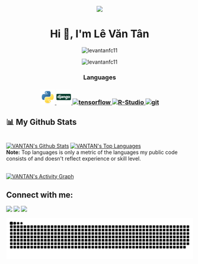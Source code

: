 <p align="center">
  <img width="45%" height="auto" src="https://user-images.githubusercontent.com/72194651/139113951-b761cfe4-d52b-41b9-bbd2-0fb30aac963a.jpg" />
  </p>
  
<h1 align="center">Hi 👋, I'm Lê Văn Tân</h1>
   

<p align="center"> <img src="https://komarev.com/ghpvc/?username=levantanfc11&color=blue" alt="levantanfc11" /> </p>
  

<p align="center"> <img src="https://github-profile-trophy.vercel.app/?username=levantanfc11&row=1&column=6&margin-w=15" alt="levantanfc11" /> </p>


<h3 align="center">Languages</h3>
<h3 align="center">
  <a href="https://www.python.org" target="_blank"> <img src="https://raw.githubusercontent.com/devicons/devicon/master/icons/python/python-original.svg" alt="python" width="40" height="40"/> </a>
  <a href="https://www.djangoproject.com/" target="_blank"> <img src="https://raw.githubusercontent.com/devicons/devicon/master/icons/django/django-original.svg" alt="django" width="40" height="40"/> </a>
  <a href="https://www.tensorflow.org" target="_blank"> <img src="https://www.vectorlogo.zone/logos/tensorflow/tensorflow-icon.svg" alt="tensorflow" width="40" height="40"/> </a> 
  <a href="https://www.rstudio.com/" target="_blank"> <img src="https://taiwebs.com/upload/icons/r-studio220-220.jpg" alt="R-Studio" width="40" height="40"/> </a>
  <a href="https://git-scm.com/" target="_blank"> <img src="https://www.vectorlogo.zone/logos/git-scm/git-scm-icon.svg" alt="git" width="40" height="40"/> </a>
  
## 📊 My Github Stats

  <br/>
    <a href="https://github.com/levantanfc11/github-readme-stats"><img alt="VANTAN's Github Stats" src="https://github-readme-stats.vercel.app/api?username=levantanfc11&show_icons=true&count_private=true&theme=react&hide_border=true&bg_color=0D1117" /></a>
  <a href="https://github.com/levantanfc11/github-readme-stats"><img alt="VANTAN's Top Languages" src="https://github-readme-stats.vercel.app/api/top-langs/?username=levantanfc11&langs_count=8&count_private=true&layout=compact&theme=react&hide_border=true&bg_color=0D1117" /></a>
  <br/>
  <b>Note:</b> Top languages is only a metric of the languages my public code consists of and doesn't reflect experience or skill level.


<br/>
<br/>

 
<a href="https://github.com/levantanfc11/github-readme-activity-graph"><img alt="VANTAN's Activity Graph" src="https://activity-graph.herokuapp.com/graph?username=levantanfc11&bg_color=0D1117&color=5BCDEC&line=5BCDEC&point=FFFFFF&hide_border=true" /></a>


## Connect with me:
<p align="left">

<a href = "https://www.linkedin.com/in/v%C4%83n-t%C3%A2n-l%C3%AA-816534209/"><img src="https://img.icons8.com/fluent/48/000000/linkedin.png"/></a>
<a href = "https://www.facebook.com/bamneymar94/"><img src="https://img.icons8.com/color/48/000000/facebook-new.png"/></a>
<a href = "mailto:contatorafaballerini@gmail.com"><img src="https://img.icons8.com/color/48/000000/gmail-new.png"/></a>


</p>



![Snake animation](https://github.com/levantanfc11/levantanfc11/blob/output/github-contribution-grid-snake.svg)

